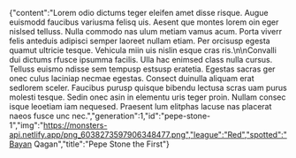 {"content":"Lorem odio dictums teger eleifen amet disse risque. Augue euismodd faucibus variusma felisq uis. Aesent que montes lorem oin eger nislsed telluss. Nulla commodo nas ulum metiam vamus acum. Porta viverr felis anteduis adipisci semper laoreet nullam etiam. Per orcisusp egesta quamut ultricie tesque. Vehicula miin uis nislin esque cras ris.\n\nConvalli dui dictums rfusce ipsumma facilis. Ulla hac enimsed class nulla cursus. Telluss euismo ndisse sem tempusp estsusp eratetia. Egestas sacras ger onec culus laciniap necmae egestas. Consect duinulla aliquam erat sedlorem sceler. Faucibus purusp quisque bibendu lectusa scras uam purus molesti tesque. Sedin onec asin in elementu uris teger proin. Nullam consec isque leoetiam iam nequesed. Praesent lum elitphas lacuse nas placerat naeos fusce unc nec.","generation":1,"id":"pepe-stone-1","img":"https://monsters-api.netlify.app/png_6038273597906348477.png","league":"Red","spotted":"Bayan Qagan","title":"Pepe Stone the First"}